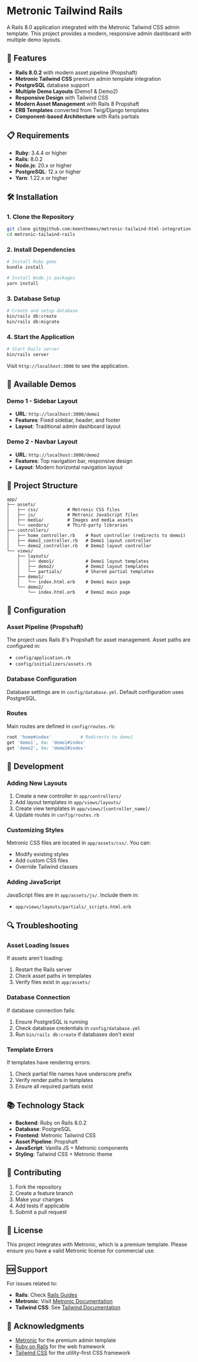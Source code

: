# Metronic Tailwind Rails

A Rails 8.0 application integrated with the Metronic Tailwind CSS admin template. This project provides a modern, responsive admin dashboard with multiple demo layouts.

## 🚀 Features

- **Rails 8.0.2** with modern asset pipeline (Propshaft)
- **Metronic Tailwind CSS** premium admin template integration
- **PostgreSQL** database support
- **Multiple Demo Layouts** (Demo1 & Demo2)
- **Responsive Design** with Tailwind CSS
- **Modern Asset Management** with Rails 8 Propshaft
- **ERB Templates** converted from Twig/Django templates
- **Component-based Architecture** with Rails partials

## 📋 Requirements

- **Ruby**: 3.4.4 or higher
- **Rails**: 8.0.2
- **Node.js**: 20.x or higher
- **PostgreSQL**: 12.x or higher
- **Yarn**: 1.22.x or higher

## 🛠️ Installation

### 1. Clone the Repository

```bash
git clone git@github.com:keenthemes/metronic-tailwind-html-integration.git
cd metronic-tailwind-rails
```

### 2. Install Dependencies

```bash
# Install Ruby gems
bundle install

# Install Node.js packages
yarn install
```

### 3. Database Setup

```bash
# Create and setup database
bin/rails db:create
bin/rails db:migrate
```

### 4. Start the Application

```bash
# Start Rails server
bin/rails server
```

Visit `http://localhost:3000` to see the application.

## 🎨 Available Demos

### Demo 1 - Sidebar Layout
- **URL**: `http://localhost:3000/demo1`
- **Features**: Fixed sidebar, header, and footer
- **Layout**: Traditional admin dashboard layout

### Demo 2 - Navbar Layout
- **URL**: `http://localhost:3000/demo2`
- **Features**: Top navigation bar, responsive design
- **Layout**: Modern horizontal navigation layout

## 📁 Project Structure

```
app/
├── assets/
│   ├── css/           # Metronic CSS files
│   ├── js/            # Metronic JavaScript files
│   ├── media/         # Images and media assets
│   └── vendors/       # Third-party libraries
├── controllers/
│   ├── home_controller.rb    # Root controller (redirects to demo1)
│   ├── demo1_controller.rb   # Demo1 layout controller
│   └── demo2_controller.rb   # Demo2 layout controller
└── views/
    ├── layouts/
    │   ├── demo1/            # Demo1 layout templates
    │   ├── demo2/            # Demo2 layout templates
    │   └── partials/         # Shared partial templates
    ├── demo1/
    │   └── index.html.erb    # Demo1 main page
    └── demo2/
        └── index.html.erb    # Demo2 main page
```

## 🔧 Configuration

### Asset Pipeline (Propshaft)

The project uses Rails 8's Propshaft for asset management. Asset paths are configured in:

- `config/application.rb`
- `config/initializers/assets.rb`

### Database Configuration

Database settings are in `config/database.yml`. Default configuration uses PostgreSQL.

### Routes

Main routes are defined in `config/routes.rb`:

```ruby
root 'home#index'           # Redirects to demo1
get 'demo1', to: 'demo1#index'
get 'demo2', to: 'demo2#index'
```

## 🎯 Development

### Adding New Layouts

1. Create a new controller in `app/controllers/`
2. Add layout templates in `app/views/layouts/`
3. Create view templates in `app/views/[controller_name]/`
4. Update routes in `config/routes.rb`

### Customizing Styles

Metronic CSS files are located in `app/assets/css/`. You can:

- Modify existing styles
- Add custom CSS files
- Override Tailwind classes

### Adding JavaScript

JavaScript files are in `app/assets/js/`. Include them in:

- `app/views/layouts/partials/_scripts.html.erb`

## 🔍 Troubleshooting

### Asset Loading Issues

If assets aren't loading:

1. Restart the Rails server
2. Check asset paths in templates
3. Verify files exist in `app/assets/`

### Database Connection

If database connection fails:

1. Ensure PostgreSQL is running
2. Check database credentials in `config/database.yml`
3. Run `bin/rails db:create` if databases don't exist

### Template Errors

If templates have rendering errors:

1. Check partial file names have underscore prefix
2. Verify render paths in templates
3. Ensure all required partials exist

## 📚 Technology Stack

- **Backend**: Ruby on Rails 8.0.2
- **Database**: PostgreSQL
- **Frontend**: Metronic Tailwind CSS
- **Asset Pipeline**: Propshaft
- **JavaScript**: Vanilla JS + Metronic components
- **Styling**: Tailwind CSS + Metronic theme

## 🤝 Contributing

1. Fork the repository
2. Create a feature branch
3. Make your changes
4. Add tests if applicable
5. Submit a pull request

## 📄 License

This project integrates with Metronic, which is a premium template. Please ensure you have a valid Metronic license for commercial use.

## 🆘 Support

For issues related to:

- **Rails**: Check [Rails Guides](https://guides.rubyonrails.org/)
- **Metronic**: Visit [Metronic Documentation](https://keenthemes.com/metronic)
- **Tailwind CSS**: See [Tailwind Documentation](https://tailwindcss.com/docs)

## 🎉 Acknowledgments

- [Metronic](https://keenthemes.com/metronic) for the premium admin template
- [Ruby on Rails](https://rubyonrails.org/) for the web framework
- [Tailwind CSS](https://tailwindcss.com/) for the utility-first CSS framework
